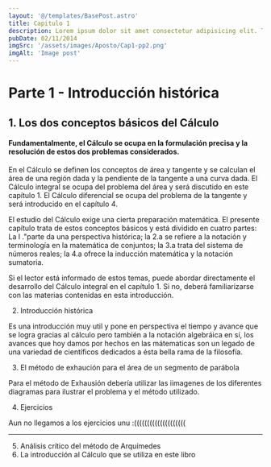 ```yaml
---
layout: '@/templates/BasePost.astro'
title: Capitulo 1
description: Lorem ipsum dolor sit amet consectetur adipisicing elit. Tenetur vero esse non molestias eos excepturi.
pubDate: 02/11/2014
imgSrc: '/assets/images/Aposto/Cap1-pp2.png'
imgAlt: 'Image post'
---
```



# Parte 1 - Introducción histórica

## 1. Los dos conceptos básicos del Cálculo

#### Fundamentalmente, el Cálculo se ocupa en la formulación precisa y la resolución de estos dos problemas considerados.

En el Cálculo se definen los conceptos de área y tangente y se calculan el área de una región dada 
y la pendiente de la tangente a una curva dada. El Cálculo integral se ocupa del problema
del área y será discutido en este capítulo 1. El Cálculo diferencial se ocupa del
problema de la tangente y será introducido en el capítulo 4.


El estudio del Cálculo exige una cierta preparación matemática. El presente
capítulo trata de estos conceptos básicos y está dividido en cuatro partes: 
La l ."parte da una perspectiva histórica; 
la 2.a se refiere a la notación y terminología en la matemática de conjuntos; 
la 3.a trata del sistema de números reales; 
la 4.a ofrece la inducción matemática y la notación sumatoria. 

Si el lector está informado de estos temas, puede abordar directamente el desarrollo 
del Cálculo integral en el capítulo 1.
Si no, deberá familiarizarse con las materias contenidas en esta introducción.


2. Introducción histórica

Es una introducción muy util y pone en perspectiva el tiempo y avance que se logra gracias al cálculo 
pero también a la notación algebráica en sí, los avances que hoy damos por hechos en las 
mátematicas son un legado de una variedad de científicos dedicados a ésta bella rama de la filosofía.

3. El método de exhaución para el área de un segmento de parábola

Para el método de Exhausión debería utilizar las iimagenes de los diferentes diagramas
para ilustrar el problema y el método utilizado.


4. Ejercicios


Aun no llegamos a los ejercicios unu
:((((((((((((((((((((

-------------------------------------------------------------------------------------------------------------------------------------------------------------------------------------------------------------------------------------------------------------------------------------------

5. Análisis crítico del método de Arquímedes
6. La introducción al Cálculo que se utiliza en este libro


